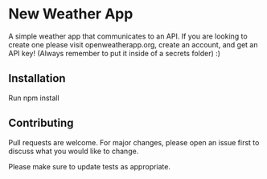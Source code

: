 # New Weather App

A simple weather app that communicates to an API. If you are looking to create one please visit openweatherapp.org, create an account, and get an API key! (Always remember to put it inside of a secrets folder) :)

## Installation

Run npm install


## Contributing
Pull requests are welcome. For major changes, please open an issue first to discuss what you would like to change.

Please make sure to update tests as appropriate.
